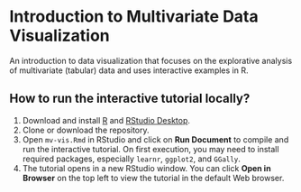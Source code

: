 # Introduction to Multivariate Data Visualization
An introduction to data visualization that focuses on the explorative analysis of multivariate (tabular) data and uses interactive examples in R.

## How to run the interactive tutorial locally?
1. Download and install [R](https://www.r-project.org/) and [RStudio Desktop](https://www.rstudio.com/products/rstudio/).
2. Clone or download the repository.
3. Open `mv-vis.Rmd` in RStudio and click on **Run Document** to compile and run the interactive tutorial. On first execution, you may need to install required packages, especially `learnr`, `ggplot2`, and `GGally`.
4. The tutorial opens in a new RStudio window. You can click **Open in Browser** on the top left to view the tutorial in the default Web browser.
